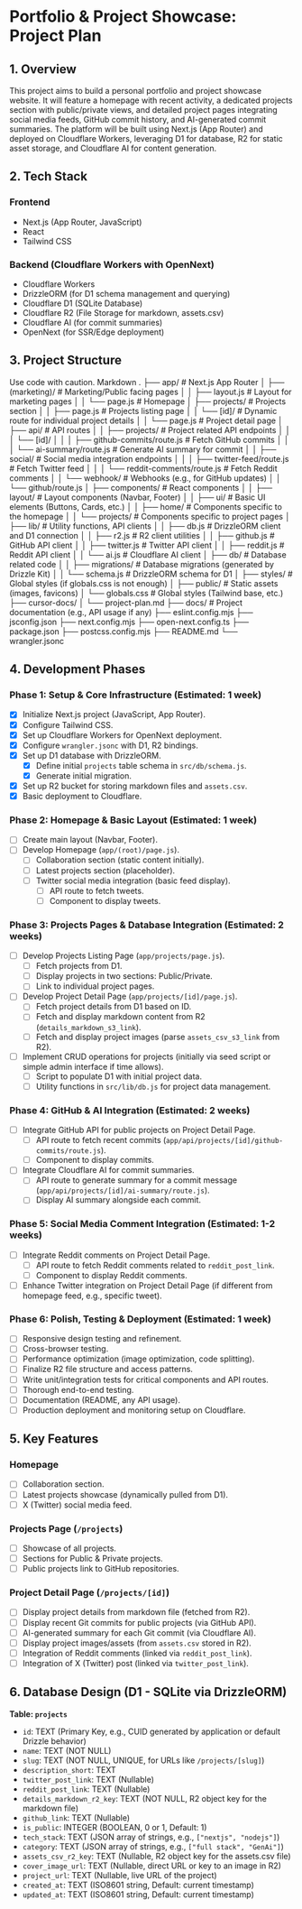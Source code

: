 # Portfolio & Project Showcase: Project Plan

## 1. Overview

This project aims to build a personal portfolio and project showcase website. It will feature a homepage with recent activity, a dedicated projects section with public/private views, and detailed project pages integrating social media feeds, GitHub commit history, and AI-generated commit summaries. The platform will be built using Next.js (App Router) and deployed on Cloudflare Workers, leveraging D1 for database, R2 for static asset storage, and Cloudflare AI for content generation.

## 2. Tech Stack

### Frontend

- Next.js (App Router, JavaScript)
- React
- Tailwind CSS

### Backend (Cloudflare Workers with OpenNext)

- Cloudflare Workers
- DrizzleORM (for D1 schema management and querying)
- Cloudflare D1 (SQLite Database)
- Cloudflare R2 (File Storage for markdown, assets.csv)
- Cloudflare AI (for commit summaries)
- OpenNext (for SSR/Edge deployment)

## 3. Project Structure

Use code with caution.
Markdown
.
├── app/ # Next.js App Router
│ ├── (marketing)/ # Marketing/Public facing pages
│ │ ├── layout.js # Layout for marketing pages
│ │ └── page.js # Homepage
│ ├── projects/ # Projects section
│ │ ├── page.js # Projects listing page
│ │ └── [id]/ # Dynamic route for individual project details
│ │ └── page.js # Project detail page
│ ├── api/ # API routes
│ │ ├── projects/ # Project related API endpoints
│ │ │ └── [id]/
│ │ │ ├── github-commits/route.js # Fetch GitHub commits
│ │ │ └── ai-summary/route.js # Generate AI summary for commit
│ │ ├── social/ # Social media integration endpoints
│ │ │ ├── twitter-feed/route.js # Fetch Twitter feed
│ │ │ └── reddit-comments/route.js # Fetch Reddit comments
│ │ └── webhook/ # Webhooks (e.g., for GitHub updates)
│ │ └── github/route.js
│ ├── components/ # React components
│ │ ├── layout/ # Layout components (Navbar, Footer)
│ │ ├── ui/ # Basic UI elements (Buttons, Cards, etc.)
│ │ ├── home/ # Components specific to the homepage
│ │ └── projects/ # Components specific to project pages
│ ├── lib/ # Utility functions, API clients
│ │ ├── db.js # DrizzleORM client and D1 connection
│ │ ├── r2.js # R2 client utilities
│ │ ├── github.js # GitHub API client
│ │ ├── twitter.js # Twitter API client
│ │ ├── reddit.js # Reddit API client
│ │ └── ai.js # Cloudflare AI client
│ ├── db/ # Database related code
│ │ ├── migrations/ # Database migrations (generated by Drizzle Kit)
│ │ └── schema.js # DrizzleORM schema for D1
│ ├── styles/ # Global styles (if globals.css is not enough)
│ ├── public/ # Static assets (images, favicons)
│ └── globals.css # Global styles (Tailwind base, etc.)
├── cursor-docs/
│ └── project-plan.md
├── docs/ # Project documentation (e.g., API usage if any)
├── eslint.config.mjs
├── jsconfig.json
├── next.config.mjs
├── open-next.config.ts
├── package.json
├── postcss.config.mjs
├── README.md
└── wrangler.jsonc

## 4. Development Phases

### Phase 1: Setup & Core Infrastructure (Estimated: 1 week)

- [x] Initialize Next.js project (JavaScript, App Router).
- [x] Configure Tailwind CSS.
- [x] Set up Cloudflare Workers for OpenNext deployment.
- [x] Configure `wrangler.jsonc` with D1, R2 bindings.
- [x] Set up D1 database with DrizzleORM.
  - [x] Define initial `projects` table schema in `src/db/schema.js`.
  - [x] Generate initial migration.
- [x] Set up R2 bucket for storing markdown files and `assets.csv`.
- [x] Basic deployment to Cloudflare.

### Phase 2: Homepage & Basic Layout (Estimated: 1 week)

- [ ] Create main layout (Navbar, Footer).
- [ ] Develop Homepage (`app/(root)/page.js`).
  - [ ] Collaboration section (static content initially).
  - [ ] Latest projects section (placeholder).
  - [ ] Twitter social media integration (basic feed display).
    - [ ] API route to fetch tweets.
    - [ ] Component to display tweets.

### Phase 3: Projects Pages & Database Integration (Estimated: 2 weeks)

- [ ] Develop Projects Listing Page (`app/projects/page.js`).
  - [ ] Fetch projects from D1.
  - [ ] Display projects in two sections: Public/Private.
  - [ ] Link to individual project pages.
- [ ] Develop Project Detail Page (`app/projects/[id]/page.js`).
  - [ ] Fetch project details from D1 based on ID.
  - [ ] Fetch and display markdown content from R2 (`details_markdown_s3_link`).
  - [ ] Fetch and display project images (parse `assets_csv_s3_link` from R2).
- [ ] Implement CRUD operations for projects (initially via seed script or simple admin interface if time allows).
  - [ ] Script to populate D1 with initial project data.
  - [ ] Utility functions in `src/lib/db.js` for project data management.

### Phase 4: GitHub & AI Integration (Estimated: 2 weeks)

- [ ] Integrate GitHub API for public projects on Project Detail Page.
  - [ ] API route to fetch recent commits (`app/api/projects/[id]/github-commits/route.js`).
  - [ ] Component to display commits.
- [ ] Integrate Cloudflare AI for commit summaries.
  - [ ] API route to generate summary for a commit message (`app/api/projects/[id]/ai-summary/route.js`).
  - [ ] Display AI summary alongside each commit.

### Phase 5: Social Media Comment Integration (Estimated: 1-2 weeks)

- [ ] Integrate Reddit comments on Project Detail Page.
  - [ ] API route to fetch Reddit comments related to `reddit_post_link`.
  - [ ] Component to display Reddit comments.
- [ ] Enhance Twitter integration on Project Detail Page (if different from homepage feed, e.g., specific tweet).

### Phase 6: Polish, Testing & Deployment (Estimated: 1 week)

- [ ] Responsive design testing and refinement.
- [ ] Cross-browser testing.
- [ ] Performance optimization (image optimization, code splitting).
- [ ] Finalize R2 file structure and access patterns.
- [ ] Write unit/integration tests for critical components and API routes.
- [ ] Thorough end-to-end testing.
- [ ] Documentation (README, any API usage).
- [ ] Production deployment and monitoring setup on Cloudflare.

## 5. Key Features

### Homepage

- [ ] Collaboration section.
- [ ] Latest projects showcase (dynamically pulled from D1).
- [ ] X (Twitter) social media feed.

### Projects Page (`/projects`)

- [ ] Showcase of all projects.
- [ ] Sections for Public & Private projects.
- [ ] Public projects link to GitHub repositories.

### Project Detail Page (`/projects/[id]`)

- [ ] Display project details from markdown file (fetched from R2).
- [ ] Display recent Git commits for public projects (via GitHub API).
- [ ] AI-generated summary for each Git commit (via Cloudflare AI).
- [ ] Display project images/assets (from `assets.csv` stored in R2).
- [ ] Integration of Reddit comments (linked via `reddit_post_link`).
- [ ] Integration of X (Twitter) post (linked via `twitter_post_link`).

## 6. Database Design (D1 - SQLite via DrizzleORM)

**Table: `projects`**

- `id`: TEXT (Primary Key, e.g., CUID generated by application or default Drizzle behavior)
- `name`: TEXT (NOT NULL)
- `slug`: TEXT (NOT NULL, UNIQUE, for URLs like `/projects/[slug]`)
- `description_short`: TEXT
- `twitter_post_link`: TEXT (Nullable)
- `reddit_post_link`: TEXT (Nullable)
- `details_markdown_r2_key`: TEXT (NOT NULL, R2 object key for the markdown file)
- `github_link`: TEXT (Nullable)
- `is_public`: INTEGER (BOOLEAN, 0 or 1, Default: 1)
- `tech_stack`: TEXT (JSON array of strings, e.g., `["nextjs", "nodejs"]`)
- `category`: TEXT (JSON array of strings, e.g., `["full stack", "GenAi"]`)
- `assets_csv_r2_key`: TEXT (Nullable, R2 object key for the assets.csv file)
- `cover_image_url`: TEXT (Nullable, direct URL or key to an image in R2)
- `project_url`: TEXT (Nullable, live URL of the project)
- `created_at`: TEXT (ISO8601 string, Default: current timestamp)
- `updated_at`: TEXT (ISO8601 string, Default: current timestamp)
